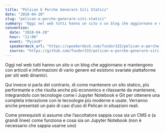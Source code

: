 ```yaml
---
title: "Pelican E Perche Generare Siti Statici"
date: "2018-04-20"
slug: "pelican-e-perche-generare-siti-statici"
summary: "Oggi nel web tutti hanno un sito o un blog che aggiornano e mantengono con articoli e informazioni di vario genere ed esistono svariate piattaforme per siti web dinamici."
convention:
  date: "2018-04-20"
  hour: "11:00"
  event: "Pycon9"
  speakerdeck_url: "https://speakerdeck.com/fundor333/pelican-e-perche-generare-siti-statici"
  source: "https://github.com/fundor333/pelican-e-perche-generare-siti-statici"
---
```


Oggi nel web tutti hanno un sito o un blog che aggiornano e mantengono con articoli e informazioni di vario genere ed esistono svariate piattaforme per siti web dinamici.

Qui invece si parla del contrario, di come mantenere un sito statico, più performante e che risulta anche più economico e rilassante da mantenere, integrandolo con tecnologie come i Jupyter Notebook e Git per ottenere una completa interazione con le tecnologie più moderne e usate. Verranno anche presentati un paio di casi d’uso di Pelican in situazioni reali.

Come prerequisiti si assume che l’ascoltatore sappia cosa sia un CMS e (a grandi linee) come funziona e cosa sia un Jupyter Notebook (non è necessario che sappia usarne uno)
